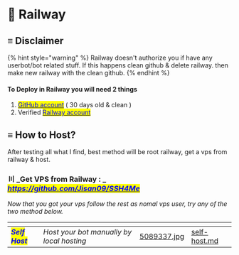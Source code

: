 # 📕 Railway

## ≡ Disclaimer

{% hint style="warning" %}
Railway doesn't authorize you if have any userbot/bot related stuff. If this happens  clean github & delete railway. then make new railway with the clean github.
{% endhint %}

#### To Deploy in  Railway you will need 2 things

1. [<mark style="color:blue;">GitHub account</mark>](https://github.com/) ( 30 days old & clean )
2. Verified [<mark style="color:blue;">Railway account</mark>](https://railway.app/)

## ≡ How to Host?

After testing all what I find, best method will be root railway, get a vps from railway & host.

### 〣 _Get VPS from Railway : _  [_<mark style="color:blue;">https://github.com/Jisan09/SSH4Me</mark>_](https://github.com/Jisan09/SSH4Me) <a href="#install-packages" id="install-packages"></a>

_Now that you got your vps follow the rest as nomal vps user, try any of the two method below._

<table data-view="cards"><thead><tr><th></th><th></th><th data-hidden data-card-cover data-type="files"></th><th data-hidden data-card-target data-type="content-ref"></th></tr></thead><tbody><tr><td><em><mark style="color:blue;"><strong>Self Host</strong></mark></em></td><td><em>Host your bot manually by local hosting</em></td><td><a href="../../.gitbook/assets/5089337.jpg">5089337.jpg</a></td><td><a href="self-host.md">self-host.md</a></td></tr></tbody></table>
